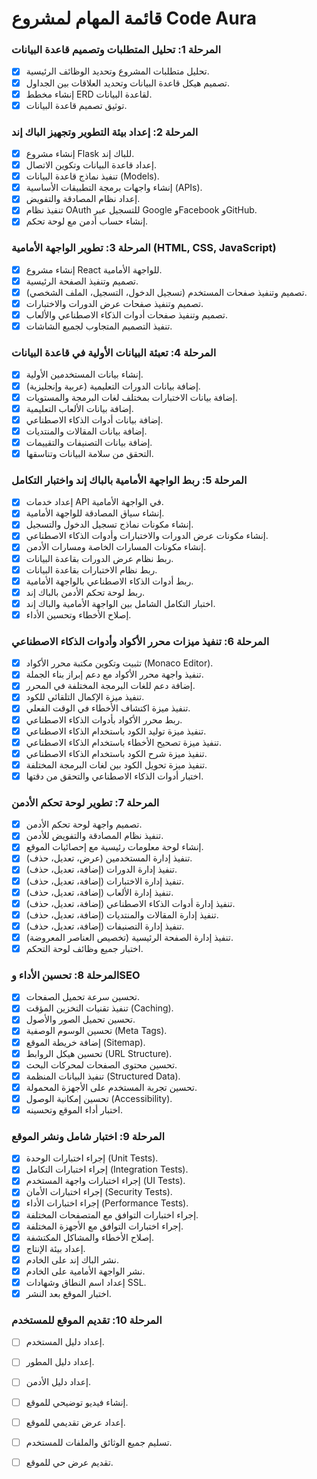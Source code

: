 # قائمة المهام لمشروع Code Aura

### المرحلة 1: تحليل المتطلبات وتصميم قاعدة البيانات
- [x] تحليل متطلبات المشروع وتحديد الوظائف الرئيسية.
- [x] تصميم هيكل قاعدة البيانات وتحديد العلاقات بين الجداول.
- [x] إنشاء مخطط ERD لقاعدة البيانات.
- [x] توثيق تصميم قاعدة البيانات.

### المرحلة 2: إعداد بيئة التطوير وتجهيز الباك إند
- [x] إنشاء مشروع Flask للباك إند.
- [x] إعداد قاعدة البيانات وتكوين الاتصال.
- [x] تنفيذ نماذج قاعدة البيانات (Models).
- [x] إنشاء واجهات برمجة التطبيقات الأساسية (APIs).
- [x] إعداد نظام المصادقة والتفويض.
- [x] تنفيذ نظام OAuth للتسجيل عبر Google وFacebook وGitHub.
- [x] إنشاء حساب أدمن مع لوحة تحكم.

### المرحلة 3: تطوير الواجهة الأمامية (HTML, CSS, JavaScript)
- [x] إنشاء مشروع React للواجهة الأمامية.
- [x] تصميم وتنفيذ الصفحة الرئيسية.
- [x] تصميم وتنفيذ صفحات المستخدم (تسجيل الدخول، التسجيل، الملف الشخصي).
- [x] تصميم وتنفيذ صفحات عرض الدورات والاختبارات.
- [x] تصميم وتنفيذ صفحات أدوات الذكاء الاصطناعي والألعاب.
- [x] تنفيذ التصميم المتجاوب لجميع الشاشات.

### المرحلة 4: تعبئة البيانات الأولية في قاعدة البيانات
- [x] إنشاء بيانات المستخدمين الأولية.
- [x] إضافة بيانات الدورات التعليمية (عربية وإنجليزية).
- [x] إضافة بيانات الاختبارات بمختلف لغات البرمجة والمستويات.
- [x] إضافة بيانات الألعاب التعليمية.
- [x] إضافة بيانات أدوات الذكاء الاصطناعي.
- [x] إضافة بيانات المقالات والمنتديات.
- [x] إضافة بيانات التصنيفات والتقييمات.
- [x] التحقق من سلامة البيانات وتناسقها.

### المرحلة 5: ربط الواجهة الأمامية بالباك إند واختبار التكامل
- [x] إعداد خدمات API في الواجهة الأمامية.
- [x] إنشاء سياق المصادقة للواجهة الأمامية.
- [x] إنشاء مكونات نماذج تسجيل الدخول والتسجيل.
- [x] إنشاء مكونات عرض الدورات والاختبارات وأدوات الذكاء الاصطناعي.
- [x] إنشاء مكونات المسارات الخاصة ومسارات الأدمن.
- [x] ربط نظام عرض الدورات بقاعدة البيانات.
- [x] ربط نظام الاختبارات بقاعدة البيانات.
- [x] ربط أدوات الذكاء الاصطناعي بالواجهة الأمامية.
- [x] ربط لوحة تحكم الأدمن بالباك إند.
- [x] اختبار التكامل الشامل بين الواجهة الأمامية والباك إند.
- [x] إصلاح الأخطاء وتحسين الأداء.

### المرحلة 6: تنفيذ ميزات محرر الأكواد وأدوات الذكاء الاصطناعي
- [x] تثبيت وتكوين مكتبة محرر الأكواد (Monaco Editor).
- [x] تنفيذ واجهة محرر الأكواد مع دعم إبراز بناء الجملة.
- [x] إضافة دعم للغات البرمجة المختلفة في المحرر.
- [x] تنفيذ ميزة الإكمال التلقائي للكود.
- [x] تنفيذ ميزة اكتشاف الأخطاء في الوقت الفعلي.
- [x] ربط محرر الأكواد بأدوات الذكاء الاصطناعي.
- [x] تنفيذ ميزة توليد الكود باستخدام الذكاء الاصطناعي.
- [x] تنفيذ ميزة تصحيح الأخطاء باستخدام الذكاء الاصطناعي.
- [x] تنفيذ ميزة شرح الكود باستخدام الذكاء الاصطناعي.
- [x] تنفيذ ميزة تحويل الكود بين لغات البرمجة المختلفة.
- [x] اختبار أدوات الذكاء الاصطناعي والتحقق من دقتها.

### المرحلة 7: تطوير لوحة تحكم الأدمن
- [x] تصميم واجهة لوحة تحكم الأدمن.
- [x] تنفيذ نظام المصادقة والتفويض للأدمن.
- [x] إنشاء لوحة معلومات رئيسية مع إحصائيات الموقع.
- [x] تنفيذ إدارة المستخدمين (عرض، تعديل، حذف).
- [x] تنفيذ إدارة الدورات (إضافة، تعديل، حذف).
- [x] تنفيذ إدارة الاختبارات (إضافة، تعديل، حذف).
- [x] تنفيذ إدارة الألعاب (إضافة، تعديل، حذف).
- [x] تنفيذ إدارة أدوات الذكاء الاصطناعي (إضافة، تعديل، حذف).
- [x] تنفيذ إدارة المقالات والمنتديات (إضافة، تعديل، حذف).
- [x] تنفيذ إدارة التصنيفات (إضافة، تعديل، حذف).
- [x] تنفيذ إدارة الصفحة الرئيسية (تخصيص العناصر المعروضة).
- [x] اختبار جميع وظائف لوحة التحكم.

### المرحلة 8: تحسين الأداء وSEO
- [x] تحسين سرعة تحميل الصفحات.
- [x] تنفيذ تقنيات التخزين المؤقت (Caching).
- [x] تحسين تحميل الصور والأصول.
- [x] تحسين الوسوم الوصفية (Meta Tags).
- [x] إضافة خريطة الموقع (Sitemap).
- [x] تحسين هيكل الروابط (URL Structure).
- [x] تحسين محتوى الصفحات لمحركات البحث.
- [x] تنفيذ البيانات المنظمة (Structured Data).
- [x] تحسين تجربة المستخدم على الأجهزة المحمولة.
- [x] تحسين إمكانية الوصول (Accessibility).
- [x] اختبار أداء الموقع وتحسينه.

### المرحلة 9: اختبار شامل ونشر الموقع
- [x] إجراء اختبارات الوحدة (Unit Tests).
- [x] إجراء اختبارات التكامل (Integration Tests).
- [x] إجراء اختبارات واجهة المستخدم (UI Tests).
- [x] إجراء اختبارات الأمان (Security Tests).
- [x] إجراء اختبارات الأداء (Performance Tests).
- [x] إجراء اختبارات التوافق مع المتصفحات المختلفة.
- [x] إجراء اختبارات التوافق مع الأجهزة المختلفة.
- [x] إصلاح الأخطاء والمشاكل المكتشفة.
- [x] إعداد بيئة الإنتاج.
- [x] نشر الباك إند على الخادم.
- [x] نشر الواجهة الأمامية على الخادم.
- [x] إعداد اسم النطاق وشهادات SSL.
- [x] اختبار الموقع بعد النشر.

### المرحلة 10: تقديم الموقع للمستخدم
- [ ] إعداد دليل المستخدم.
- [ ] إعداد دليل المطور.
- [ ] إعداد دليل الأدمن.
- [ ] إنشاء فيديو توضيحي للموقع.
- [ ] إعداد عرض تقديمي للموقع.
- [ ] تسليم جميع الوثائق والملفات للمستخدم.
- [ ] تقديم عرض حي للموقع.

